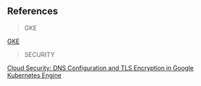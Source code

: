 ## References

> GKE

[GKE](https://cloud.google.com/kubernetes-engine/docs)

> SECURITY

[Cloud Security: DNS Configuration and TLS Encryption in Google Kubernetes Engine](https://medium.com/retina-ai-health-inc/cloud-security-dns-configuration-and-tls-encryption-in-google-kubernetes-engine-658303080bc7)
